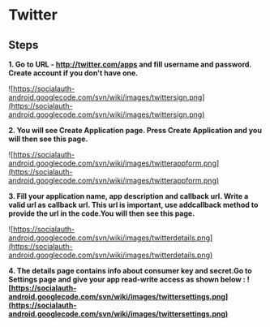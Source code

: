 # Twitter #

## Steps ##

**1. Go to URL - http://twitter.com/apps and fill username and password. Create account if you don't have one.**

![https://socialauth-android.googlecode.com/svn/wiki/images/twittersign.png](https://socialauth-android.googlecode.com/svn/wiki/images/twittersign.png)



**2. You will see Create Application page. Press Create Application and you will then see this page.**



![https://socialauth-android.googlecode.com/svn/wiki/images/twitterappform.png](https://socialauth-android.googlecode.com/svn/wiki/images/twitterappform.png)

**3. Fill your application name, app description and callback url. Write a valid url as callback url. This url is important, use addcallback method to provide the url in the code.You will then see this page.**

![https://socialauth-android.googlecode.com/svn/wiki/images/twitterdetails.png](https://socialauth-android.googlecode.com/svn/wiki/images/twitterdetails.png)

**4. The details page contains info about consumer key and secret.Go to Settings page and give your app read-write access as shown below :
![https://socialauth-android.googlecode.com/svn/wiki/images/twittersettings.png](https://socialauth-android.googlecode.com/svn/wiki/images/twittersettings.png)**

